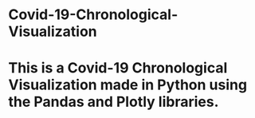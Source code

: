 # Covid-19-Chronological-Visualization
# This is a Covid-19 Chronological Visualization made in Python using the Pandas and Plotly libraries.
